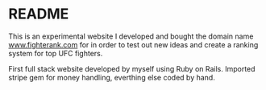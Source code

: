 # README

This is an experimental website I developed and bought the
domain name www.fighterank.com for in order to test out new
ideas and create a ranking system for top UFC fighters.

First full stack website developed by myself using Ruby on Rails.
Imported stripe gem for money handling, everthing else coded by hand.
